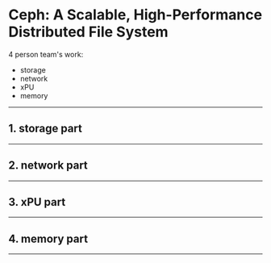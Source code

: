 # Ceph: A Scalable, High-Performance Distributed File System  

4 person team's work:  
- storage  
- network  
- xPU  
- memory  

---- 

## 1. storage part  

----

## 2. network part  

----

## 3. xPU part 

----

## 4. memory part

----  
